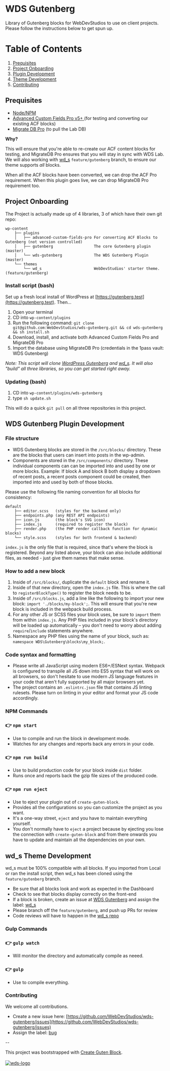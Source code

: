# WDS Gutenberg

Library of Gutenberg blocks for WebDevStudios to use on client projects. Please follow the instructions below to get spun up.

# Table of Contents
1. [Prequisites](#prerequisites)
2. [Project Onboarding](#project-onboarding)
3. [Plugin Development](#wds-gutenberg-plugin-development)
4. [Theme Development](#theme-development)
5. [Contributing](#contributing)

## Prequisites
- [Node/NPM](https://nodejs.org/en/)
- [Advanced Custom Fields Pro v5+
](https://www.advancedcustomfields.com/) (for testing and converting our existing ACF blocks)
- [Migrate DB Pro](https://deliciousbrains.com/wp-migrate-db-pro/) (to pull the Lab DB)

**Why?**

This will ensure that you're able to re-create our ACF content blocks for testing, and MigrateDB Pro ensures that you will stay in sync with WDS Lab. We will also working with [wd_s](https://github.com/WebDevStudios/wd_s/tree/feature/gutenberg) `feature/gutenberg` branch, to ensure our theme supports *all* blocks.

When all the ACF blocks have been converted, we can drop the ACF Pro requirement. When this plugin goes live, we can drop MigrateDB Pro requirement too.

## Project Onboarding

The Project is actually made up of 4 libraries, 3 of which have their own git repo:

    wp-content
        ├── plugins
        │   ├── advanced-custom-fields-pro For converting ACF Blocks to Gutenberg (not version controlled)
        │   ├── gutenberg                  The core Gutenberg plugin (master)
        │   └── wds-gutenberg              The WDS Gutenberg Plugin (master)
        └── themes
            └── wd_s                       WebDevStudios' starter theme. (feature/gutenberg)

### Install script (bash)

Set up a fresh local install of WordPress at [https://gutenberg.test](https://gutenberg.test). Then...

1. Open your terminal
2. CD into `wp-content/plugins`
3. Run the following command: `git clone git@github.com:WebDevStudios/wds-gutenberg.git && cd wds-gutenberg && sh install.sh`
4. Download, install, and activate both Advanced Custom Fields Pro and MigrateDB Pro
5. Import the database using MigrateDB Pro (credentials in the 1pass vault: WDS Gutenberg)

*Note: This script will clone [WordPress Gutenberg](https://github.com/WordPress/gutenberg) and [wd_s](https://github.com/WebDevStudios/wd_s/tree/feature/gutenberg). It will also "build" all three libraries, so you can get started right away.*

### Updating (bash)

1. CD into `wp-content/plugins/wds-gutenberg`
2. type `sh update.sh`

This will do a quick `git pull` on all three repositories in this project.

## WDS Gutenberg Plugin Development

### File structure
- WDS Gutenberg blocks are stored in the `/src/blocks/` directory. These are the blocks that users can insert into posts in the wp-admin.
- Components are stored in the `/src/components/` directory. These individual components can can be imported into and used by one or more blocks. Example: If block A and block B both display a dropdown of recent posts, a recent posts component could be created, then imported into and used by both of those blocks.

Please use the following file naming convention for all blocks for consistency:

    default
        ├── editor.scss   (styles for the backend only)
        ├── endpoints.php (any REST API endpoints)
        ├── icon.js       (the block's SVG icon)
        ├── index.js      (required to register the block)
        ├── render.php    (the PHP render callback function for dynamic blocks)
        └── style.scss    (styles for both frontend & backend)

`index.js` is the only file that is required, since that's where the block is registered. Beyond any listed above, your block can also include additional files, as needed - just give them names that make sense.

### How to add a new block

1. Inside of `/src/blocks/`, duplicate the `default` block and rename it.
1. Inside of that new directory, open the `index.js` file. This is where the call to `registerBlockType()` to register the block needs to be.
1. Inside of `/src/blocks.js`, add a line like the following to import your new block: `import './blocks/my-block';`. This will ensure that you're new block is included in the webpack build process.
1. For any other JS or SCSS files your block uses, be sure to `import` them from within `index.js`. Any PHP files included in your block's directory will be loaded up automatically – you don't need to worry about adding `require`/`include` statements anywhere.
1. Namespace any PHP files using the name of your block, such as: `namespace WDS\Gutenberg\blocks\my_block;`.

### Code syntax and formatting
- Please write all JavaScript using modern ES6+/ESNext syntax. Webpack is configured to transpile all JS down into ES5 syntax that will work on all browsers, so don't hesitate to use modern JS language features in your code that aren't fully supported by all major browsers yet.
- The project contains an `.eslintrc.json` file that contains JS linting rulesets. Please turn on linting in your editor and format your JS code accordingly.

### NPM Commands

### 👉  `npm start`
- Use to compile and run the block in development mode.
- Watches for any changes and reports back any errors in your code.

### 👉  `npm run build`
- Use to build production code for your block inside `dist` folder.
- Runs once and reports back the gzip file sizes of the produced code.

### 👉  `npm run eject`
- Use to eject your plugin out of `create-guten-block`.
- Provides all the configurations so you can customize the project as you want.
- It's a one-way street, `eject` and you have to maintain everything yourself.
- You don't normally have to `eject` a project because by ejecting you lose the connection with `create-guten-block` and from there onwards you have to update and maintain all the dependencies on your own.

## wd_s Theme Development

wd_s must be 100% compatible with all blocks. If you imported from Local or ran the install script, then wd_s has been cloned using the `feature/gutenberg` branch.

- Be sure that all blocks look and work as expected in the Dashboard
- Check to see that blocks display correctly on the front-end
- If a block is broken, create an issue at [WDS Gutenberg](https://github.com/WebDevStudios/wds-gutenberg/issues) and assign the label: [wd_s](https://github.com/WebDevStudios/wds-gutenberg/labels/wd_s)
- Please branch off the `feature/gutenberg`, and push up PRs for review
- Code reviews will have to happen in the [wd_s repo](https://github.com/WebDevStudios/wd_s/pulls)

### Gulp Commands

### 👉  `gulp watch`
- Will monitor the directory and automatically compile as neeed.

### 👉  `gulp`
- Use to compile everything.

### Contributing

We welcome all contributions.

- Create a new issue here: [https://github.com/WebDevStudios/wds-gutenberg/issues](https://github.com/WebDevStudios/wds-gutenberg/issues)
- Assign the label: [bug](https://github.com/WebDevStudios/wds-gutenberg/labels/bug)

--

This project was bootstrapped with [Create Guten Block](https://github.com/ahmadawais/create-guten-block).
<br/><br/>
[![wds-logo](https://dl.dropboxusercontent.com/s/71hvyg2dsjj2ubh/webdevstudios-goots-logo.png?dl=0)](https://webdevstudios.com)